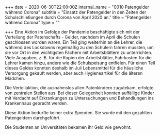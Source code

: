 +++
date = 2020-06-30T22:00:00Z
internal_name = "0010 Patengelder während Corona"
subtitle = "Einsatz der Patengelder in den Zeiten der Schulschließungen durch Corona von April 2020 an."
title = "Patengelder während Corona"
type = ""

+++
Eine Aktion im Gefolge der Pandemie beschäftigte sich mit der Verteilung der Patenschafts - Gelder, nachdem im April die Schulen geschlossen worden waren. Ein Teil ging weiterhin an die Lehrer, die während des Lockdowns regelmäßig zu den Schülern fahren mussten, um sie vor Ort in den wichtigsten Fächern mit Arbeitsblättern zu unterrichten. Viele Ausgaben, z. B. für die Kopien der Arbeitsblätter, Fahrkosten für die Lehrer kamen hinzu, andere wie die Schulspeisung entfielen. Für einen Teil dieses Geldes konnten deshalb im Juli Lebensmittel für die häusliche Versorgung gekauft werden, aber auch Hygieneartikel für die älteren Mädchen.

Die Verteilaktion, die ausnahmslos allen Patenkindern zugutekam, erfolgte von zentralen Stellen aus. Bei dieser Gelegenheit konnten auffällige Kinder mit Verdacht auf Erkrankungen zu Untersuchungen und Behandlungen ins Krankenhaus gebracht werden.

Diese Aktion bedurfte keiner extra Spenden. Sie wurde mit den gezahlten Patengeldern durchgeführt.

Die Studenten an Universitäten bekamen ihr Geld wie gewohnt.